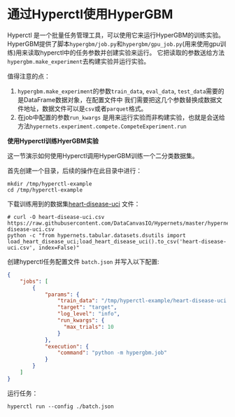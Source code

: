 # 通过Hyperctl使用HyperGBM

Hyperctl 是一个批量任务管理工具，可以使用它来运行HyperGBM的训练实验。
HyperGBM提供了脚本`hypergbm/job.py`和`hypergbm/gpu_job.py`(用来使用gpu训练)用来读取hyperctl中的任务参数并创建实验来运行。
它把读取的参数送给方法`hypergbm.make_experiment`去构建实验并运行实验。

值得注意的点： 
1. `hypergbm.make_experiment`的参数`train_data`, `eval_data`, `test_data`需要的是DataFrame数据对象，在配置文件中
我们需要把这几个参数替换成数据文件地址，数据文件可以是`csv`或者`parquet`格式。
2. 在job中配置的参数`run_kwargs` 是用来运行实验而非构建实验，也就是会送给方法`hypernets.experiment.compete.CompeteExperiment.run`

**使用Hyperctl训练HyerGBM实验**

这一节演示如何使用Hyperctl调用HyperGBM训练一个二分类数据集。

首先创建一个目录，后续的操作在此目录中进行：
```shell
mkdir /tmp/hyperctl-example
cd /tmp/hyperctl-example
```

下载训练用到的数据集[heart-disease-uci](https://www.kaggle.com/ronitf/heart-disease-uci) 文件：

```shell
# curl -O heart-disease-uci.csv https://raw.githubusercontent.com/DataCanvasIO/Hypernets/master/hypernets/tabular/datasets/heart-disease-uci.csv
python -c "from hypernets.tabular.datasets.dsutils import load_heart_disease_uci;load_heart_disease_uci().to_csv('heart-disease-uci.csv', index=False)"
```

创建hyperctl任务配置文件 `batch.json` 并写入以下配置:
```json
{
    "jobs": [
        {
            "params": {
                "train_data": "/tmp/hyperctl-example/heart-disease-uci.csv",
                "target": "target",
                "log_level": "info",
                "run_kwargs": {
                  "max_trials": 10
                }
            },
            "execution": {
                "command": "python -m hypergbm.job"
            }
        }
    ]
}
```

运行任务：
```shell
hyperctl run --config ./batch.json
```
